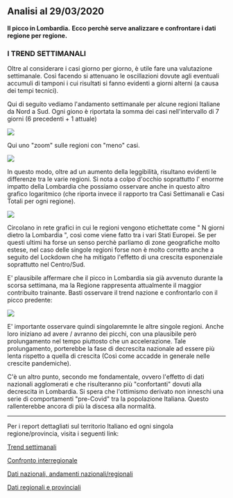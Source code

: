 ## Analisi al 29/03/2020

<div class="fb-like" data-href="https://marcelchiarello.github.io/showdata/" data-width="" data-layout="button_count" data-action="recommend" data-size="large" data-share="true"></div>

**Il picco in Lombardia.** 
**Ecco perchè serve analizzare e confrontare i dati regione per regione.**

### I TREND SETTIMANALI

Oltre al considerare i casi giorno per giorno, è utile fare una valutazione settimanale. Così facendo si attenuano le oscillazioni dovute agli eventuali accumuli di tamponi i cui risultati si fanno evidenti a giorni alterni (a causa dei tempi tecnici).

Qui di seguito vediamo l'andamento settimanale per alcune regioni Italiane da Nord a Sud.
Ogni giono è riportata la somma dei casi nell'intervallo di 7 giorni (6 precedenti + 1 attuale)

<img src="https://marcelchiarello.github.io/showdata/RUN_29_03/RUN5/RUN_NEWTRENDS_01.png"/>

Qui uno "zoom" sulle regioni con "meno" casi.

<img src="https://marcelchiarello.github.io/showdata/RUN_29_03/RUN5/RUN_NEWTRENDS_02.png"/>

In questo modo, oltre ad un aumento della leggibilità, risultano evidenti le differenze tra le varie regioni. Si nota a colpo d'occhio soprattutto l' enorme impatto della Lombardia che possiamo osservare anche in questo altro grafico logaritmico (che riporta invece il rapporto tra Casi Settimanali e Casi Totali per ogni regione).

<img src="https://marcelchiarello.github.io/showdata/RUN_29_03/RUN5/RUN_NEWTRENDS_05.png"/>

Circolano in rete grafici in cui le regioni vengono etichettate come " N giorni dietro la Lombardia ", così come viene fatto tra i vari Stati Europei. Se per questi ultimi ha forse un senso perchè parliamo di zone geografiche molto estese, nel caso delle singole regioni forse non è molto corretto anche a seguito del Lockdown che ha mitigato l'effetto di una crescita esponenziale soprattutto nel Centro/Sud.

E' plausibile affermare che il picco in Lombardia sia già avvenuto durante la scorsa settimana, ma la Regione rappresenta attualmente il maggior contribuito trainante. Basti osservare il trend nazione e confrontarlo con il picco predente:

<img src="https://marcelchiarello.github.io/showdata/RUN_29_03/RUN5/RUN_NEWTRENDS_04.png"/>

E' importante osservare quindi singolaremnte le altre singole regioni.
Anche loro iniziano ad avere / avranno dei picchi, con una plausibile però prolungamento nel tempo piuttosto che un accelerazione. Tale prolungamento, porterebbe la fase di decrescita nazionale ad essere più lenta rispetto a quella di crescita (Così come accadde in generale nelle crescite pandemiche).

C'è un altro punto, secondo me fondamentale, ovvero l'effetto di dati nazionali agglomerati e che risulteranno più "confortanti" dovuti alla decrescita in Lombardia.
Si spera che l'ottimismo derivato non inneschi una serie di comportamenti "pre-Covid" tra la popolazione Italiana. Questo rallenterebbe ancora di più la discesa alla normalità.

---

Per i report dettagliati sul territorio Italiano ed ogni singola regione/provincia, visita i seguenti link:

[Trend settimanali](https://marcelchiarello.github.io/showdata/RUN_29_03/RUN5/RUN.html)

[Confronto interregionale](https://marcelchiarello.github.io/showdata/RUN_29_03/RUN4/RUN.html)

[Dati nazionali, andamenti nazionali/regionali](https://marcelchiarello.github.io/showdata/RUN_29_03/RUN1/RUN.html)

[Dati regionali e provinciali](https://marcelchiarello.github.io/showdata/RUN_29_03/RUN2/RUN.html)
 
 
<div class="fb-like" data-href="https://marcelchiarello.github.io/showdata/" data-width="" data-layout="button_count" data-action="recommend" data-size="large" data-share="true"></div>

